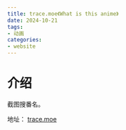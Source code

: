 ```yaml
---
title: trace.moe《What is this anime》
date: 2024-10-21
tags:
- 动画
categories:
- website
---
```


# 介绍

截图搜番名。

<!-- more -->

地址： [trace.moe](https://trace.moe/)
